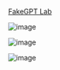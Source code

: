 [FakeGPT Lab](https://cyberdefenders.org/blueteam-ctf-challenges/fakegpt/)

![image](https://github.com/user-attachments/assets/68d5efea-ea40-4c46-818f-dc780c760b2e)

![image](https://github.com/user-attachments/assets/8eaf2d9d-9bc5-4935-9adb-372cb79acb71)

![image](https://github.com/user-attachments/assets/c6c453d8-119e-470e-8121-5caf31bd115b)

